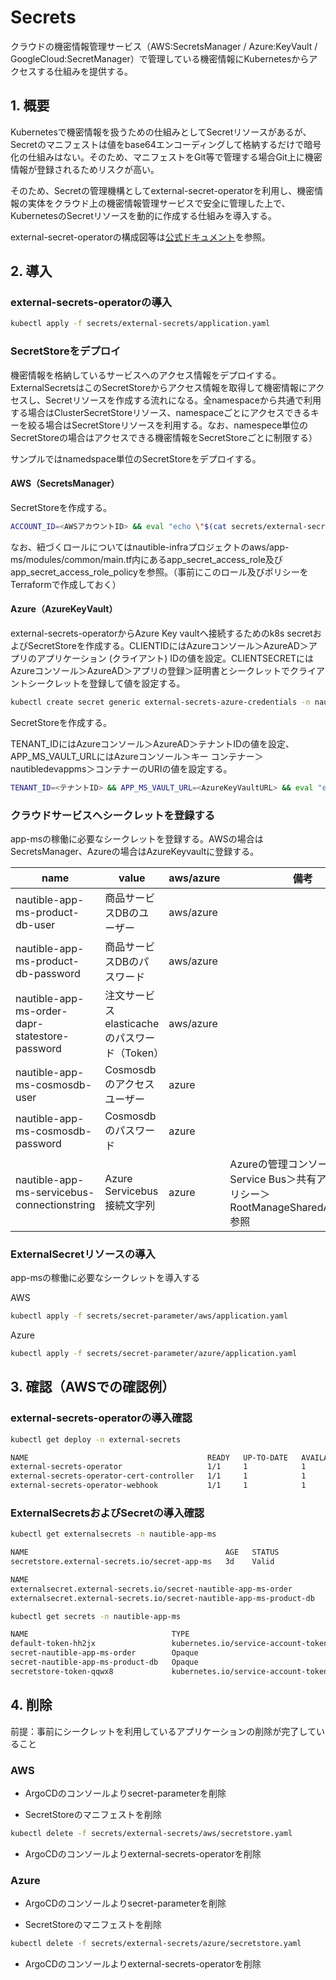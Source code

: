 # Secrets

クラウドの機密情報管理サービス（AWS:SecretsManager / Azure:KeyVault / GoogleCloud:SecretManager）で管理している機密情報にKubernetesからアクセスする仕組みを提供する。

## 1. 概要

Kubernetesで機密情報を扱うための仕組みとしてSecretリソースがあるが、Secretのマニフェストは値をbase64エンコーディングして格納するだけで暗号化の仕組みはない。そのため、マニフェストをGit等で管理する場合Git上に機密情報が登録されるためリスクが高い。

そのため、Secretの管理機構としてexternal-secret-operatorを利用し、機密情報の実体をクラウド上の機密情報管理サービスで安全に管理した上で、KubernetesのSecretリソースを動的に作成する仕組みを導入する。

external-secret-operatorの構成図等は[公式ドキュメント](https://external-secrets.io/)を参照。

## 2. 導入

### external-secrets-operatorの導入

```bash
kubectl apply -f secrets/external-secrets/application.yaml
```

### SecretStoreをデプロイ

機密情報を格納しているサービスへのアクセス情報をデプロイする。ExternalSecretsはこのSecretStoreからアクセス情報を取得して機密情報にアクセスし、Secretリソースを作成する流れになる。全namespaceから共通で利用する場合はClusterSecretStoreリソース、namespaceごとにアクセスできるキーを絞る場合はSecretStoreリソースを利用する。なお、namespece単位のSecretStoreの場合はアクセスできる機密情報をSecretStoreごとに制限する）

サンプルではnamedspace単位のSecretStoreをデプロイする。

#### AWS（SecretsManager）

SecretStoreを作成する。

```bash
ACCOUNT_ID=<AWSアカウントID> && eval "echo \"$(cat secrets/external-secrets/aws/secretstore.yaml)\"" | kubectl apply -f -
```

なお、紐づくロールについてはnautible-infraプロジェクトのaws/app-ms/modules/common/main.tf内にあるapp_secret_access_role及びapp_secret_access_role_policyを参照。（事前にこのロール及びポリシーをTerraformで作成しておく）

#### Azure（AzureKeyVault）

external-secrets-operatorからAzure Key vaultへ接続するためのk8s secretおよびSecretStoreを作成する。CLIENTIDにはAzureコンソール＞AzureAD＞アプリのアプリケーション (クライアント) IDの値を設定。CLIENTSECRETにはAzureコンソール＞AzureAD＞アプリの登録＞証明書とシークレットでクライアントシークレットを登録して値を設定する。

```bash
kubectl create secret generic external-secrets-azure-credentials -n nautible-app-ms --from-literal=$CLIENTID --from-literal=$CLIENTSECRET
```

SecretStoreを作成する。

TENANT_IDにはAzureコンソール＞AzureAD＞テナントIDの値を設定、APP_MS_VAULT_URLにはAzureコンソール＞キー コンテナー＞nautibledevappms＞コンテナーのURIの値を設定する。

```bash
TENANT_ID=<テナントID> && APP_MS_VAULT_URL=<AzureKeyVaultURL> && eval "echo \"$(cat secrets/external-secrets/azure/secretstore.yaml)\"" | kubectl apply -f -
```

### クラウドサービスへシークレットを登録する

app-msの稼働に必要なシークレットを登録する。AWSの場合はSecretsManager、Azureの場合はAzureKeyvaultに登録する。

| name | value | aws/azure | 備考 |
| ---- | ---- | ---- | ---- |
| nautible-app-ms-product-db-user | 商品サービスDBのユーザー | aws/azure | |
| nautible-app-ms-product-db-password | 商品サービスDBのパスワード | aws/azure | |
| nautible-app-ms-order-dapr-statestore-password | 注文サービスelasticacheのパスワード（Token） | aws/azure | |
| nautible-app-ms-cosmosdb-user | Cosmosdbのアクセスユーザー | azure | |
| nautible-app-ms-cosmosdb-password | Cosmosdbのパスワード | azure | |
| nautible-app-ms-servicebus-connectionstring| Azure Servicebus 接続文字列  | azure | Azureの管理コンソール＞Service Bus＞共有アクセスポリシー＞RootManageSharedAccessKey 参照 |

### ExternalSecretリソースの導入

app-msの稼働に必要なシークレットを導入する

AWS

```bash
kubectl apply -f secrets/secret-parameter/aws/application.yaml
```

Azure

```bash
kubectl apply -f secrets/secret-parameter/azure/application.yaml
```

## 3. 確認（AWSでの確認例）

### external-secrets-operatorの導入確認

```bash
kubectl get deploy -n external-secrets

NAME                                        READY   UP-TO-DATE   AVAILABLE   AGE
external-secrets-operator                   1/1     1            1           3d1h
external-secrets-operator-cert-controller   1/1     1            1           3d1h
external-secrets-operator-webhook           1/1     1            1           3d1h
```

### ExternalSecretsおよびSecretの導入確認

```bash
kubectl get externalsecrets -n nautible-app-ms

NAME                                            AGE   STATUS
secretstore.external-secrets.io/secret-app-ms   3d    Valid

NAME                                                                   STORE           REFRESH INTERVAL   STATUS
externalsecret.external-secrets.io/secret-nautible-app-ms-order        secret-app-ms   1h                 SecretSynced
externalsecret.external-secrets.io/secret-nautible-app-ms-product-db   secret-app-ms   1h                 SecretSynced
```

```bash
kubectl get secrets -n nautible-app-ms

NAME                                TYPE                                  DATA   AGE
default-token-hh2jx                 kubernetes.io/service-account-token   3      20d
secret-nautible-app-ms-order        Opaque                                1      3d
secret-nautible-app-ms-product-db   Opaque                                2      3d
secretstore-token-qqwx8             kubernetes.io/service-account-token   3      3d
```

## 4. 削除

前提：事前にシークレットを利用しているアプリケーションの削除が完了していること

### AWS

- ArgoCDのコンソールよりsecret-parameterを削除

- SecretStoreのマニフェストを削除

```bash
kubectl delete -f secrets/external-secrets/aws/secretstore.yaml
```

- ArgoCDのコンソールよりexternal-secrets-operatorを削除

### Azure

- ArgoCDのコンソールよりsecret-parameterを削除

- SecretStoreのマニフェストを削除

```bash
kubectl delete -f secrets/external-secrets/azure/secretstore.yaml
```

- ArgoCDのコンソールよりexternal-secrets-operatorを削除
